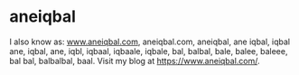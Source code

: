 # aneiqbal
I also know as: www.aneiqbal.com, aneiqbal.com, aneiqbal, ane iqbal, iqbal ane, iqbal, ane, iqbl, iqbaal, iqbaale, iqbale, bal, balbal, bale, balee, baleee, bal bal, balbalbal, baal. Visit my blog at https://www.aneiqbal.com/.

